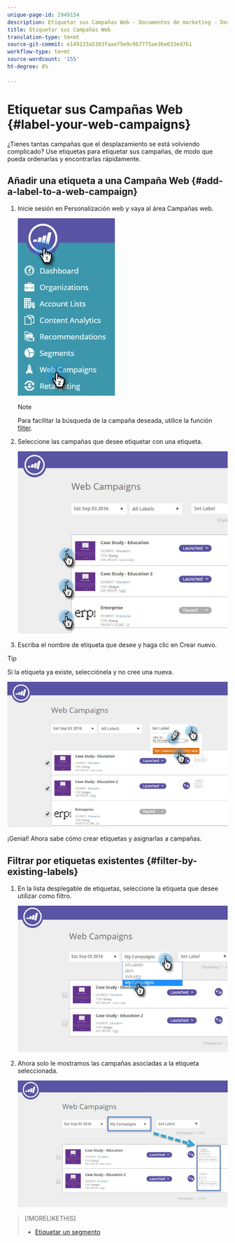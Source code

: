 ```yaml
---
unique-page-id: 2949154
description: Etiquetar sus Campañas Web - Documentos de marketing - Documentación del producto
title: Etiquetar sus Campañas Web
translation-type: tm+mt
source-git-commit: e149133a5383faaef5e9c9b7775ae36e633ed7b1
workflow-type: tm+mt
source-wordcount: '155'
ht-degree: 0%

---
```



# Etiquetar sus Campañas Web {#label-your-web-campaigns}

¿Tienes tantas campañas que el desplazamiento se está volviendo complicado? Use etiquetas para etiquetar sus campañas, de modo que pueda ordenarlas y encontrarlas rápidamente.

## Añadir una etiqueta a una Campaña Web {#add-a-label-to-a-web-campaign}

1. Inicie sesión en Personalización web y vaya al área Campañas web.

   ![](assets/web-campaigns-hand.jpg)

   >[!NOTE]
   >
   >Para facilitar la búsqueda de la campaña deseada, utilice la función [filter](filter-web-campaigns.md).

1. Seleccione las campañas que desee etiquetar con una etiqueta.

   ![](assets/web-campaigns-label.jpg)

1. Escriba el nombre de etiqueta que desee y haga clic en Crear nuevo.

>[!TIP]
>
>Si la etiqueta ya existe, selecciónela y no cree una nueva.

![](assets/web-campaigns-set-label.jpg)

¡Genial! Ahora sabe cómo crear etiquetas y asignarlas a campañas.

## Filtrar por etiquetas existentes {#filter-by-existing-labels}

1. En la lista desplegable de etiquetas, seleccione la etiqueta que desee utilizar como filtro.

   ![](assets/web-campaigns-my-campaigns-dropdown.jpg)

1. Ahora solo le mostramos las campañas asociadas a la etiqueta seleccionada.

   ![](assets/web-campaigns-label-showing.jpg)

>[!MORELIKETHIS]
>
>* [](create-a-new-in-zone-web-campaign.md) [Etiquetar un segmento](../../../product-docs/web-personalization/using-web-segments/label-your-segment.md)

>



